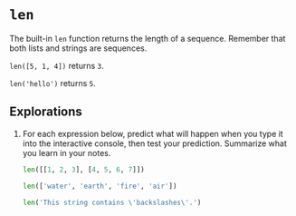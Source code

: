 # `len`

The built-in `len` function returns the length of a sequence. Remember that both lists and strings are sequences.

`len([5, 1, 4])` returns `3`.

`len('hello')` returns `5`.

## Explorations

1. For each expression below, predict what will happen when you type it into the interactive console, then test your
   prediction. Summarize what you learn in your notes.
   ```python
   len([[1, 2, 3], [4, 5, 6, 7]])
   ```
   ```python
   len(['water', 'earth', 'fire', 'air'])
   ```
   ```python
   len('This string contains \'backslashes\'.')
   ```